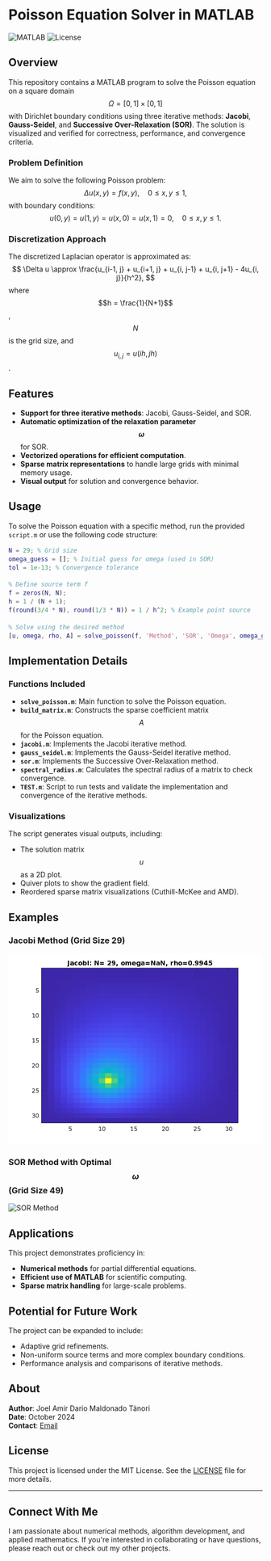 
# Poisson Equation Solver in MATLAB

![MATLAB](https://img.shields.io/badge/MATLAB-R2023b-blue.svg)
![License](https://img.shields.io/badge/license-MIT-green.svg)

## Overview

This repository contains a MATLAB program to solve the Poisson equation on a square domain $$\Omega = [0, 1] \times [0, 1]$$ with Dirichlet boundary conditions using three iterative methods: **Jacobi**, **Gauss-Seidel**, and **Successive Over-Relaxation (SOR)**. The solution is visualized and verified for correctness, performance, and convergence criteria.

### Problem Definition

We aim to solve the following Poisson problem:
$$
\Delta u(x, y) = f(x, y), \quad 0 \leq x, y \leq 1,
$$
with boundary conditions:
$$
u(0, y) = u(1, y) = u(x, 0) = u(x, 1) = 0, \quad 0 \leq x, y \leq 1.
$$

### Discretization Approach

The discretized Laplacian operator is approximated as:
$$
\Delta u \approx \frac{u_{i-1, j} + u_{i+1, j} + u_{i, j-1} + u_{i, j+1} - 4u_{i, j}}{h^2},
$$
where $$h = \frac{1}{N+1}$$, $$N$$ is the grid size, and $$u_{i, j} = u(ih, jh)$$.

## Features

- **Support for three iterative methods**: Jacobi, Gauss-Seidel, and SOR.
- **Automatic optimization of the relaxation parameter $$\omega$$** for SOR.
- **Vectorized operations for efficient computation**.
- **Sparse matrix representations** to handle large grids with minimal memory usage.
- **Visual output** for solution and convergence behavior.


## Usage

To solve the Poisson equation with a specific method, run the provided `script.m` or use the following code structure:

```matlab
N = 29; % Grid size
omega_guess = []; % Initial guess for omega (used in SOR)
tol = 1e-13; % Convergence tolerance

% Define source term f
f = zeros(N, N);
h = 1 / (N + 1);
f(round(3/4 * N), round(1/3 * N)) = 1 / h^2; % Example point source

% Solve using the desired method
[u, omega, rho, A] = solve_poisson(f, 'Method', 'SOR', 'Omega', omega_guess, 'Tolerance', tol);
```

## Implementation Details

### Functions Included

- **`solve_poisson.m`**: Main function to solve the Poisson equation.
- **`build_matrix.m`**: Constructs the sparse coefficient matrix $$A$$ for the Poisson equation.
- **`jacobi.m`**: Implements the Jacobi iterative method.
- **`gauss_seidel.m`**: Implements the Gauss-Seidel iterative method.
- **`sor.m`**: Implements the Successive Over-Relaxation method.
- **`spectral_radius.m`**: Calculates the spectral radius of a matrix to check convergence.
- **`TEST.m`**: Script to run tests and validate the implementation and convergence of the iterative methods.

### Visualizations

The script generates visual outputs, including:
- The solution matrix $$u$$ as a 2D plot.
- Quiver plots to show the gradient field.
- Reordered sparse matrix visualizations (Cuthill-McKee and AMD).

## Examples

### Jacobi Method (Grid Size 29)

![Jacobi Method](./images/Jacobi29.png)

### SOR Method with Optimal $$\omega$$ (Grid Size 49)

![SOR Method](./images/SOR49.png)

## Applications

This project demonstrates proficiency in:
- **Numerical methods** for partial differential equations.
- **Efficient use of MATLAB** for scientific computing.
- **Sparse matrix handling** for large-scale problems.

## Potential for Future Work

The project can be expanded to include:
- Adaptive grid refinements.
- Non-uniform source terms and more complex boundary conditions.
- Performance analysis and comparisons of iterative methods.

## About

**Author**: Joel Amir Dario Maldonado Tänori  
**Date**: October 2024  
**Contact**: [Email](mailto:yourname@domain.com)

## License

This project is licensed under the MIT License. See the [LICENSE](LICENSE) file for more details.

---

## Connect With Me

I am passionate about numerical methods, algorithm development, and applied mathematics. If you're interested in collaborating or have questions, please reach out or check out my other projects.

